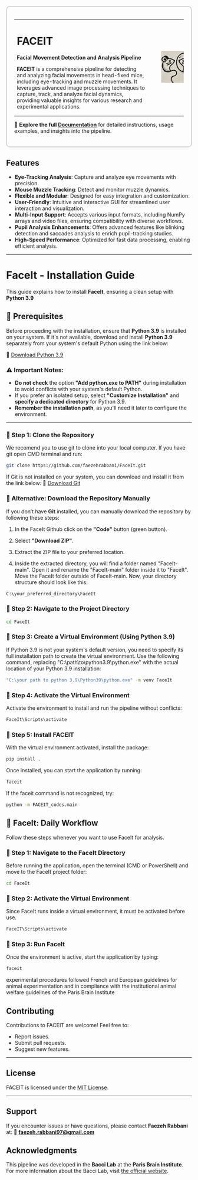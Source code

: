 <div style="border: 2px solid #ccc; padding: 20px; border-radius: 10px;">

  <table style="width: 100%;">
    <tr>
      <td>
        <h1>FACEIT</h1>
        <p>
          <strong>Facial Movement Detection and Analysis Pipeline</strong>
        </p>
        <p>
          <strong>FACEIT</strong> is a comprehensive pipeline for detecting and analyzing facial movements in head-fixed mice, including eye-tracking and muzzle movements. It leverages advanced image processing techniques to capture, track, and analyze facial dynamics, providing valuable insights for various research and experimental applications.
        </p>
      </td>
      <td>
        <img src="figures/Logo_FaceIT.jpg" alt="FACEIT Logo" width="450" style="margin-left: 30px;"/>
      </td>
    </tr>
  </table>

  <p>
    📖 <strong>Explore the full <a href="https://faceit.readthedocs.io/">Documentation</a></strong> for detailed instructions, usage examples, and insights into the pipeline.
  </p>

</div>


## Features

- **Eye-Tracking Analysis**: Capture and analyze eye movements with precision.
- **Mouse Muzzle Tracking**: Detect and monitor muzzle dynamics.
- **Flexible and Modular**: Designed for easy integration and customization.
- **User-Friendly**: Intuitive and interactive GUI for streamlined user interaction and visualization.
- **Multi-Input Support**: Accepts various input formats, including NumPy arrays and video files, ensuring compatibility with diverse workflows.
- **Pupil Analysis Enhancements**: Offers advanced features like blinking detection and saccades analysis to enrich pupil-tracking studies.
- **High-Speed Performance**: Optimized for fast data processing, enabling efficient analysis.
---

# FaceIt - Installation Guide

This guide explains how to install **FaceIt**, ensuring a clean setup with **Python 3.9** 

## 📌 Prerequisites

Before proceeding with the installation, ensure that **Python 3.9** is installed on your system. If it's not available, download and install **Python 3.9** separately from your system's default Python using the link below:  

🔗 [Download Python 3.9](https://www.python.org/downloads/release/python-390/)  

### ⚠️ Important Notes:
- **Do not check** the option **"Add python.exe to PATH"** during installation to avoid conflicts with your system's default Python.
- If you prefer an isolated setup, select **"Customize Installation"** and **specify a dedicated directory** for Python 3.9.
- **Remember the installation path**, as you'll need it later to configure the environment.

---

### 🔹 Step 1: Clone the Repository
We recomend you to use git to clone into your local computer. If you have git open CMD terminal and run:
```bash
git clone https://github.com/faezehrabbani/FaceIt.git
```
If Git is not installed on your system, you can download and install it from the link below:
🔗 [Download Git](https://git-scm.com/downloads)

### 🔹 Alternative: Download the Repository Manually

If you don’t have **Git** installed, you can manually download the repository by following these steps:

1. In the FaceIt Github click on the **"Code"** button (green button).

2. Select **"Download ZIP"**.

3. Extract the ZIP file to your preferred location.

4. Inside the extracted directory, you will find a folder named "FaceIt-main".
Open it and rename the "FaceIt-main" folder inside it to "FaceIt".
Move the FaceIt folder outside of FaceIt-main.
Now, your directory structure should look like this:

```bash
C:\your_preferred_directory\FaceIt
```

### 🔹 Step 2: Navigate to the Project Directory
```bash
cd FaceIt
```


### 🔹 Step 3: Create a Virtual Environment (Using Python 3.9)


If Python 3.9 is not your system's default version, you need to specify its full installation path to create the virtual environment. Use the following command, replacing "C:\path\to\python3.9\python.exe" with the actual location of your Python 3.9 installation:

```bash
"C:\your path to python 3.9\Python39\python.exe" -m venv FaceIt

```
### 🔹 Step 4: Activate the Virtual Environment
Activate the environment to install and run the pipeline without conflicts:

```bash
FaceIt\Scripts\activate
```

### 🔹 Step 5: Install FACEIT
With the virtual environment activated, install the package:

```bash
pip install .
```

Once installed, you can start the application by running:

```bash
faceit
```
If the faceit command is not recognized, try:

```bash
python -m FACEIT_codes.main
```




## 🔄 FaceIt: Daily Workflow

Follow these steps whenever you want to use FaceIt for analysis.

### 🔹 Step 1: Navigate to the FaceIt Directory
Before running the application, open the terminal (CMD or PowerShell) and move to the FaceIt project folder:

```bash
cd FaceIt
```
### 🔹 Step 2: Activate the Virtual Environment
Since FaceIt runs inside a virtual environment, it must be activated before use.

```bash
FaceIT\Scripts\activate
```
### 🔹 Step 3: Run FaceIt
Once the environment is active, start the application by typing:

```bash
faceit
```

experimental procedures followed French and European guidelines for animal experimentation and in compliance with the institutional animal welfare guidelines of the Paris Brain Institute

## Contributing

Contributions to FACEIT are welcome! Feel free to:

- Report issues.
- Submit pull requests.
- Suggest new features.

---

## License

FACEIT is licensed under the [MIT License](https://opensource.org/licenses/MIT).

---

## Support

If you encounter issues or have questions, please contact **Faezeh Rabbani** at:
📧 **[faezeh.rabbani97@gmail.com](mailto:faezeh.rabbani97@gmail.com)**

## Acknowledgments

This pipeline was developed in the **Bacci Lab** at the **Paris Brain Institute**.
For more information about the Bacci Lab, visit [the official website](https://baccilab.org).

